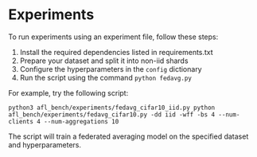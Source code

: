 # Experiments

To run experiments using an experiment file, follow these steps:

1. Install the required dependencies listed in requirements.txt
2. Prepare your dataset and split it into non-iid shards
3. Configure the hyperparameters in the `config` dictionary
4. Run the script using the command `python fedavg.py`

For example, try the following script:

```[bash]
python3 afl_bench/experiments/fedavg_cifar10_iid.py python afl_bench/experiments/fedavg_cifar10.py -dd iid -wff -bs 4 --num-clients 4 --num-aggregations 10
```

The script will train a federated averaging model on the specified dataset and hyperparameters.
